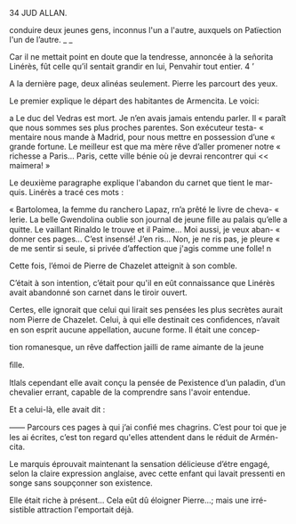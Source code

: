 34 JUD ALLAN.

conduire deux jeunes gens, inconnus l'un a l'autre, auxquels on 
Patïection l'un de l’autre. _ _

Car il ne mettait point en doute que la tendresse, annoncée à la señorita
Linérès, fût celle qu’il sentait grandir en lui, Penvahir tout entier. 4 ’

A la dernière page, deux alinéas seulement. Pierre les parcourt des yeux.

Le premier explique le départ des habitantes de Armencita. Le voici:

a Le duc del Vedras est mort. Je n’en avais jamais entendu parler. Il
« paraît que nous sommes ses plus proches parentes. Son exécuteur testa-
« mentaire nous mande à Madrid, pour nous mettre en possession d’une
« grande fortune. Le meilleur est que ma mère rêve d’aller promener notre
« richesse a Paris... Paris, cette ville bénie où je devrai rencontrer qui
<< maimera! »

Le deuxième paragraphe explique l'abandon du carnet que tient le mar-
quis. Linérès a tracé ces mots :

« Bartolomea, la femme du ranchero Lapaz, rn’a prêté le livre de cheva-
« lerie. La belle Gwendolina oublie son journal de jeune ﬁlle au palais qu’elle
a quitte. Le vaillant Rinaldo le trouve et il Paime... Moi aussi, je veux aban-
« donner ces pages... C’est insensé! J’en ris... Non, je ne ris pas, je pleure
« de me sentir si seule, si privée d’affection que j'agis comme une folle! n

Cette fois, l’émoi de Pierre de Chazelet atteignit à son comble.

C’était à son intention, c’était pour qu'il en eût connaissance que Linérès
avait abandonné son carnet dans le tiroir ouvert.

Certes, elle ignorait que celui qui lirait ses pensées les plus secrètes
aurait nom Pierre de Chazelet. Celui, à qui elle destinait ces conﬁdences,
n’avait en son esprit aucune appellation, aucune forme. Il était une concep-

 

tion romanesque, un rêve daffection jailli de rame aimante de la jeune

ﬁlle.

ltlals cependant elle avait conçu la pensée de Pexistence d’un paladin,
d’un chevalier errant, capable de la comprendre sans l'avoir entendue.

Et a celui-là, elle avait dit :

—— Parcours ces pages à qui j’ai conﬁé mes chagrins. C’est pour toi que
je les ai écrites, c’est ton regard qu'elles attendent dans le réduit de Armén-
cita.

Le marquis éprouvait maintenant la sensation délicieuse d’étre engagé,
selon la claire expression anglaise, avec cette enfant qui lavait pressenti en
songe sans soupçonner son existence.

Elle était riche à présent... Cela eût dû éloigner Pierre...; mais une irré-
sistible attraction l'emportait déjà.

